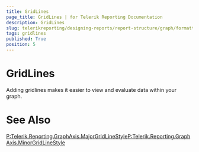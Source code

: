 ```yaml
---
title: GridLines
page_title: GridLines | for Telerik Reporting Documentation
description: GridLines
slug: telerikreporting/designing-reports/report-structure/graph/formatting-a-graph/gridlines
tags: gridlines
published: True
position: 5
---
```


# GridLines



Adding gridlines makes it easier to view and evaluate data within your graph.

# See Also
[P:Telerik.Reporting.GraphAxis.MajorGridLineStyle]()[P:Telerik.Reporting.GraphAxis.MinorGridLineStyle]()
